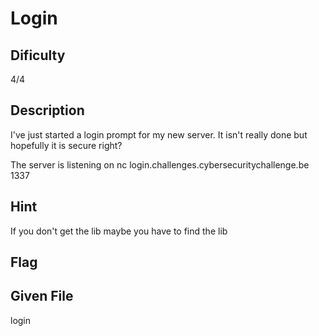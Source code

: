 # Login

## Dificulty
4/4

## Description
I've just started a login prompt for my new server.
It isn't really done but hopefully it is secure right?

The server is listening on
nc login.challenges.cybersecuritychallenge.be 1337

## Hint
If you don't get the lib maybe you have to find the lib

## Flag

## Given File
login